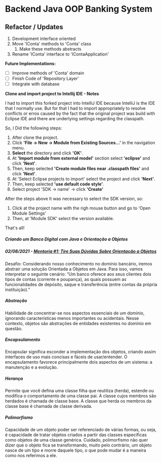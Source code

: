 # Backend Java OOP Banking System

## Refactor / Updates

1. Development interface oriented
2. Move 'IConta' methods to 'Conta' class
   1. Make these methods abstracts
3. Rename 'IConta' interface to 'IContaApplication'

**Future Implementations:**

- [ ] Improve methods of 'Conta' domain
- [ ] Finish Code of 'Repository Layer'
- [ ] Integrate with database

**Clone and import project to Intellij IDE - Notes**

I had to import this forked project into IntelliJ IDE because IntelliJ is the IDE that I normally use.
But for that I had to import appropriately to resolve conflicts or erros caused by the fact that the original project was build
with Eclipse IDE and there are underlying settings regarding the classpath.

So, I Did the following steps:
1. After clone the project.
2. Click **'File -> New -> Module from Existing Sources...'** in the navigation menu.
3. **Select** the directory and click **'OK'**.
4. At **'Import module from external model'** section select **'eclipse'** and click **'Next'**.
5. Then, keep selected **'Create module files near .classpath files'** and click **'Next'**.
6. At 'Select Eclipse projects to import' select the project and click **'Next'**.
7. Then, keep selected **'use default code style'**.
8. Select project 'SDK -> name' -> click **'Create'**

After the steps above It was necessary to select the SDK version, so:

1. Click at the project name with the righ mouse button and go to 'Open Module Settings'
2. Then, at 'Module SDK' select the version available.

That's all!


##### Criando um Banco Digital com Java e Orientação a Objetos

##### 02/08/2021 - [Mentoria #1: Tire Suas Dúvidas Sobre Orientação a Objetos](https://www.youtube.com/watch?v=YS6ouOhkyNI)

Desafio: Considerando nosso conhecimento no domínio bancário, iremos abstrair uma solução Orientada a Objetos em Java. Para isso, vamos interpretar o seguinte cenário:
“Um banco oferece aos seus clientes dois tipos de contas (corrente e poupança), as quais possuem as funcionalidades de depósito, saque e transferência (entre contas da própria instituição).”

##### Abstração
Habilidade de concentrar-se nos aspectos essenciais de um domínio, ignorando características menos importantes ou acidentais. Nesse contexto, objetos são abstrações de entidades existentes no domínio em questão.

##### Encapsulamento
Encapsular significa esconder a implementação dos objetos, criando assim interfaces de uso mais concisas e fáceis de usar/entender. O encapsulamento favorece principalmente dois aspectos de um sistema: a manutenção e a evolução.

##### Herança
Permite que você defina uma classe filha que reutiliza (herda), estende ou modifica o comportamento de uma classe pai. A classe cujos membros são herdados é chamada de classe base. A classe que herda os membros da classe base é chamada de classe derivada.

##### Polimorfismo
Capacidade de um objeto poder ser referenciado de várias formas, ou seja, é capacidade de tratar objetos criados a partir das classes específicas como objetos de uma classe genérica. Cuidado, polimorfismo não quer dizer que o objeto fica se transformando, muito pelo contrário, um objeto nasce de um tipo e morre daquele tipo, o que pode mudar é a maneira como nos referimos a ele.
